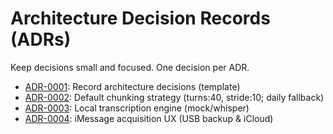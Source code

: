 # Architecture Decision Records (ADRs)

Keep decisions small and focused. One decision per ADR.

- [ADR-0001](0001-record-architecture-decisions.md): Record architecture decisions (template)
- [ADR-0002](0002-default-chunking-strategy.md): Default chunking strategy (turns:40, stride:10; daily fallback)
- [ADR-0003](0003-local-transcription-engine.md): Local transcription engine (mock/whisper)
- [ADR-0004](0004-acquisition-ux-imessage-icloud-usb.md): iMessage acquisition UX (USB backup & iCloud)
